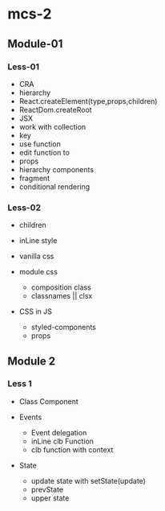 # mcs-2

## Module-01

### Less-01

- CRA
- hierarchy
- React.createElement(type,props,children)
- ReactDom.createRoot
- JSX
- work with collection
- key
- use function
- edit function to <Component/>
- props
- hierarchy components
- fragment
- conditional rendering

### Less-02

- children

- inLine style
- vanilla css
- module css
  - composition class
  - classnames || clsx
- CSS in JS
  - styled-components
  - props

## Module 2

### Less 1

- Class Component

- Events

  - Event delegation
  - inLine clb Function
  - clb function with context

- State

  - update state with setState(update)
  - prevState
  - upper state
